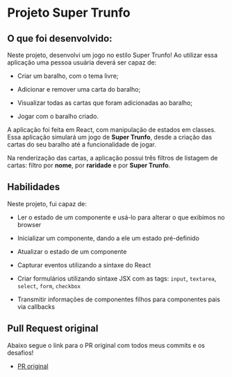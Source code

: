 # Projeto Super Trunfo

## O que foi desenvolvido:

Neste projeto, desenvolvi um jogo no estilo Super Trunfo! Ao utilizar essa aplicação uma pessoa usuária deverá ser capaz de:

  * Criar um baralho, com o tema livre;

  * Adicionar e remover uma carta do baralho;

  * Visualizar todas as cartas que foram adicionadas ao baralho;

  * Jogar com o baralho criado.
 
A aplicação foi feita em React, com manipulação de estados em classes. Essa aplicação simulará um jogo de **Super Trunfo**, desde a criação das cartas do seu baralho até a funcionalidade de jogar.

Na renderização das cartas, a aplicação possui três filtros de listagem de cartas: filtro por **nome**, por **raridade** e por **Super Trunfo**.


## Habilidades

Neste projeto, fui capaz de:

  * Ler o estado de um componente e usá-lo para alterar o que exibimos no browser

  * Inicializar um componente, dando a ele um estado pré-definido

  * Atualizar o estado de um componente

  * Capturar eventos utilizando a sintaxe do React

  * Criar formulários utilizando sintaxe JSX com as tags: `input`, `textarea`, `select`, `form`, `checkbox`

  * Transmitir informações de componentes filhos para componentes pais via callbacks

## Pull Request original

Abaixo segue o link para o PR original com todos meus commits e os desafios!
- [PR original](https://github.com/tryber/sd-016-a-project-tryunfo/pull/7)
